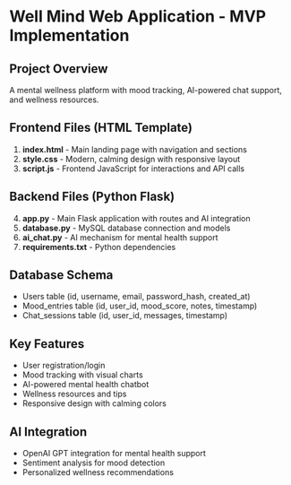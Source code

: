 # Well Mind Web Application - MVP Implementation

## Project Overview
A mental wellness platform with mood tracking, AI-powered chat support, and wellness resources.

## Frontend Files (HTML Template)
1. **index.html** - Main landing page with navigation and sections
2. **style.css** - Modern, calming design with responsive layout
3. **script.js** - Frontend JavaScript for interactions and API calls

## Backend Files (Python Flask)
4. **app.py** - Main Flask application with routes and AI integration
5. **database.py** - MySQL database connection and models
6. **ai_chat.py** - AI mechanism for mental health support
7. **requirements.txt** - Python dependencies

## Database Schema
- Users table (id, username, email, password_hash, created_at)
- Mood_entries table (id, user_id, mood_score, notes, timestamp)
- Chat_sessions table (id, user_id, messages, timestamp)

## Key Features
- User registration/login
- Mood tracking with visual charts
- AI-powered mental health chatbot
- Wellness resources and tips
- Responsive design with calming colors

## AI Integration
- OpenAI GPT integration for mental health support
- Sentiment analysis for mood detection
- Personalized wellness recommendations